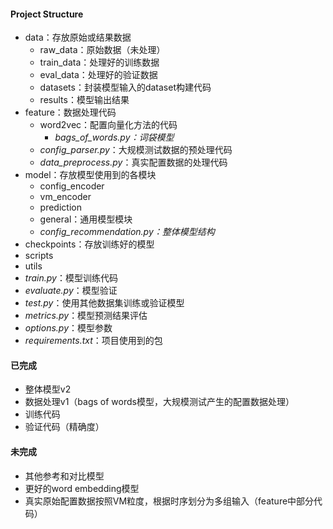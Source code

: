 #### Project Structure

- data：存放原始或结果数据
  - raw_data：原始数据（未处理）
  - train_data：处理好的训练数据
  - eval_data：处理好的验证数据
  - datasets：封装模型输入的dataset构建代码
  - results：模型输出结果
- feature：数据处理代码
  - word2vec：配置向量化方法的代码
    - *bags_of_words.py：词袋模型*
  - *config_parser.py*：大规模测试数据的预处理代码
  - *data_preprocess.py*：真实配置数据的处理代码
- model：存放模型使用到的各模块
  - config_encoder
  - vm_encoder
  - prediction
  - general：通用模型模块
  - *config_recommendation.py：整体模型结构*
- checkpoints：存放训练好的模型
- scripts
- utils
- *train.py*：模型训练代码
- *evaluate.py*：模型验证
- *test.py*：使用其他数据集训练或验证模型
- *metrics.py*：模型预测结果评估
- *options.py*：模型参数
- *requirements.txt*：项目使用到的包



#### 已完成

- 整体模型v2
- 数据处理v1（bags of words模型，大规模测试产生的配置数据处理）
- 训练代码
- 验证代码（精确度）



#### 未完成

- 其他参考和对比模型
- 更好的word embedding模型
- 真实原始配置数据按照VM粒度，根据时序划分为多组输入（feature中部分代码）

